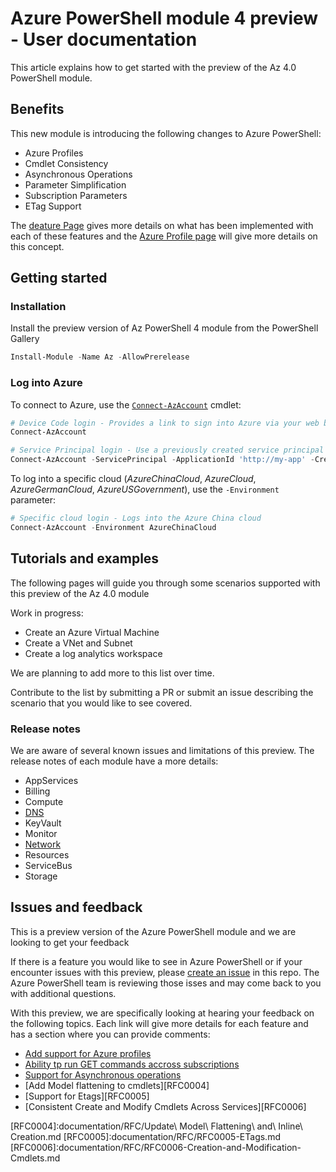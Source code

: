 # Azure PowerShell module 4 preview - User documentation

This article explains how to get started with the preview of the Az 4.0 PowerShell module.

## Benefits

This new module is introducing the following changes to Azure PowerShell:

- Azure Profiles
- Cmdlet Consistency
- Asynchronous Operations
- Parameter Simplification
- Subscription Parameters
- ETag Support

The [deature Page][Features] gives more details on what has been implemented with each of these features and the [Azure Profile page][AzureProfiles] will give more details on this concept.

## Getting started

### Installation

Install the preview version of Az PowerShell 4 module from the PowerShell Gallery

```powershell
Install-Module -Name Az -AllowPrerelease
```

### Log into Azure

To connect to Azure, use the [`Connect-AzAccount`][ConnectAzAccount] cmdlet:

```powershell
# Device Code login - Provides a link to sign into Azure via your web browser
Connect-AzAccount

# Service Principal login - Use a previously created service principal to log in
Connect-AzAccount -ServicePrincipal -ApplicationId 'http://my-app' -Credential $PSCredential -TenantId $TenantId
```

To log into a specific cloud (_AzureChinaCloud_, _AzureCloud_, _AzureGermanCloud_, _AzureUSGovernment_), use the `-Environment` parameter:

```powershell
# Specific cloud login - Logs into the Azure China cloud
Connect-AzAccount -Environment AzureChinaCloud
```

## Tutorials and examples

The following pages will guide you through some scenarios supported with this preview of the Az 4.0 module

Work in progress:

- Create an Azure Virtual Machine
- Create a VNet and Subnet
- Create a log analytics workspace

We are planning to add more to this list over time.

Contribute to the list by submitting a PR or submit an issue describing the scenario that you would like to see covered.

### Release notes

We are aware of several known issues and limitations of this preview.
The release notes of each module have a more details:

- AppServices
- Billing
- Compute
- [DNS](src/Dns/resources/release-notes.md)
- KeyVault
- Monitor
- [Network](src/Network/resources/release-notes.md)
- Resources
- ServiceBus
- Storage

## Issues and feedback

This is a preview version of the Azure PowerShell module and we are looking to get your feedback

If there is a feature you would like to see in Azure PowerShell or if your encounter issues with this preview, please [create an issue][GitHubIssues] in this repo. The Azure PowerShell team is reviewing those isses and may come back to you with additional questions.

With this preview, we are specifically looking at hearing your feedback on the following topics. Each link will give more details for each feature and has a section where you can provide comments:

- [Add support for Azure profiles][RFC0001]
- [Ability tp run GET commands accross subscriptions][RFC0002]
- [Support for Asynchronous operations][RFC0003]
- [Add Model flattening to cmdlets][RFC0004]
- [Support for Etags][RFC0005]
- [Consistent Create and Modify Cmdlets Across Services][RFC0006]

<!-- References -->

<!-- Local -->
[GitHubIssues]:https://aka.ms/azps4issue
[SendFeedback]:http://aka.ms/azps4feedback
[Features]:documentation/preview/Features.md
[AzureProfiles]:documentation/preview/AzureProfiles.md

[RFC0001]:documentation/RFC/RFC0001-Azure-Profiles.md
[RFC0002]:documentation/RFC/RFC0002-SubscriptionList-in-Get.md
[RFC0003]:documentation/RFC/RFC0003-AsynchronousOperations.md
[RFC0004]:documentation/RFC/Update\ Model\ Flattening\ and\ Inline\ Creation.md
[RFC0005]:documentation/RFC/RFC0005-ETags.md
[RFC0006]:documentation/RFC/RFC0006-Creation-and-Modification-Cmdlets.md

<!-- Exteral -->
[AzGallery]: https://www.powershellgallery.com/packages/Az/

<!-- Docs -->
[ConnectAzAccount]: https://docs.microsoft.com/en-us/powershell/module/az.accounts/connect-azaccount
